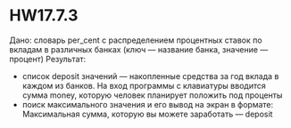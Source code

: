 # HW17.7.3
Дано: словарь per_cent с распределением процентных ставок по вкладам в различных банках (ключ — название банка, значение — процент)
Результат: 
- список deposit значений — накопленные средства за год вклада в каждом из банков. На вход программы с клавиатуры вводится сумма money, которую человек планирует положить под проценты
- поиск максимального значения и его вывод на экран в формате:
Максимальная сумма, которую вы можете заработать — deposit
